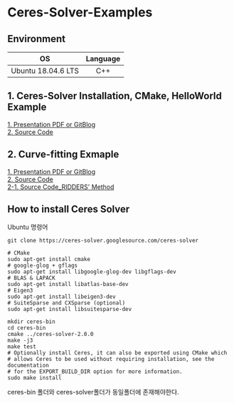 # Ceres-Solver-Examples

## Environment
|OS|Language|
|:---:|:---:|
|Ubuntu 18.04.6 LTS|C++|  

## 1. Ceres-Solver Installation, CMake, HelloWorld Example
[1. Presentation PDF](https://github.com/Lee-JaeWon/Ceres-Solver-Examples/blob/main/ceres/ceres-solver/helloworld_example/1229.pdf)[ or GitBlog](https://lee-jaewon.github.io/ceres_solver/ceres-solver(1)/)
<br>
[2. Source Code](https://github.com/Lee-JaeWon/Ceres-Solver-Examples/tree/main/ceres/ceres-solver/helloworld_example)

## 2. Curve-fitting Exmaple
[1. Presentation PDF](https://github.com/Lee-JaeWon/Ceres-Solver-Examples/blob/main/Optimization_method%26Curve_fitting.pdf)[ or GitBlog](https://lee-jaewon.github.io/ceres_solver/mathematic_method/)<br>
[2. Source Code](https://github.com/Lee-JaeWon/Ceres-Solver-Examples/tree/main/ceres/Example_curve)<br>
[2-1. Source Code_RIDDERS' Method](https://github.com/Lee-JaeWon/Ceres-Solver-Examples/tree/main/ceres/Example_curve_ridders)

## How to install Ceres Solver
Ubuntu 명령어
```
git clone https://ceres-solver.googlesource.com/ceres-solver

# CMake
sudo apt-get install cmake
# google-glog + gflags
sudo apt-get install libgoogle-glog-dev libgflags-dev
# BLAS & LAPACK
sudo apt-get install libatlas-base-dev
# Eigen3
sudo apt-get install libeigen3-dev
# SuiteSparse and CXSparse (optional)
sudo apt-get install libsuitesparse-dev

mkdir ceres-bin
cd ceres-bin
cmake ../ceres-solver-2.0.0
make -j3
make test
# Optionally install Ceres, it can also be exported using CMake which
# allows Ceres to be used without requiring installation, see the documentation
# for the EXPORT_BUILD_DIR option for more information.
sudo make install
```
ceres-bin 폴더와 ceres-solver폴더가 동일폴더에 존재해야한다.


